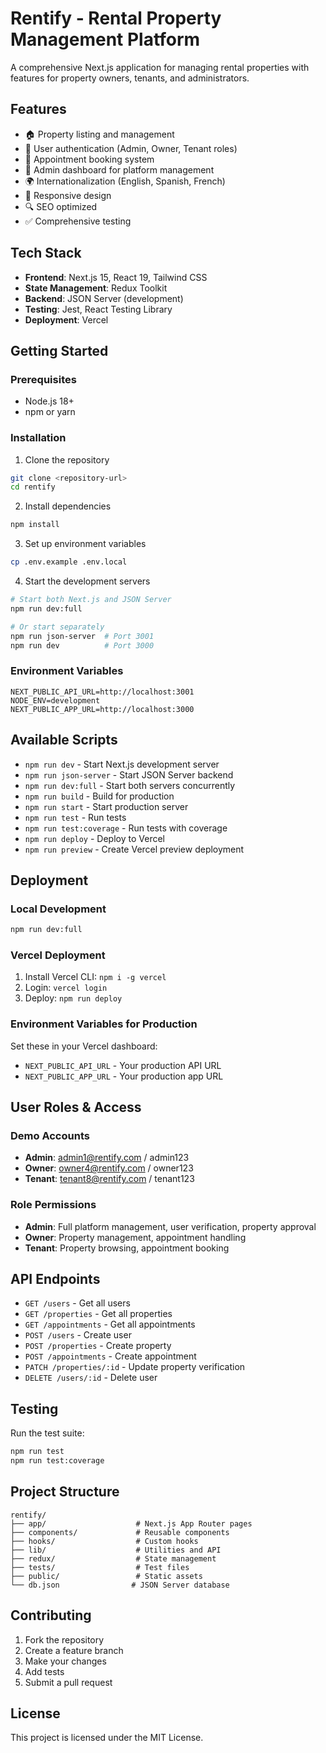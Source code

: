# Rentify - Rental Property Management Platform

A comprehensive Next.js application for managing rental properties with features for property owners, tenants, and administrators.

## Features

- 🏠 Property listing and management
- 👥 User authentication (Admin, Owner, Tenant roles)
- 📅 Appointment booking system
- 🔧 Admin dashboard for platform management
- 🌍 Internationalization (English, Spanish, French)
- 📱 Responsive design
- 🔍 SEO optimized
- ✅ Comprehensive testing

## Tech Stack

- **Frontend**: Next.js 15, React 19, Tailwind CSS
- **State Management**: Redux Toolkit
- **Backend**: JSON Server (development)
- **Testing**: Jest, React Testing Library
- **Deployment**: Vercel

## Getting Started

### Prerequisites

- Node.js 18+ 
- npm or yarn

### Installation

1. Clone the repository
```bash
git clone <repository-url>
cd rentify
```

2. Install dependencies
```bash
npm install
```

3. Set up environment variables
```bash
cp .env.example .env.local
```

4. Start the development servers
```bash
# Start both Next.js and JSON Server
npm run dev:full

# Or start separately
npm run json-server  # Port 3001
npm run dev          # Port 3000
```

### Environment Variables

```env
NEXT_PUBLIC_API_URL=http://localhost:3001
NODE_ENV=development
NEXT_PUBLIC_APP_URL=http://localhost:3000
```

## Available Scripts

- `npm run dev` - Start Next.js development server
- `npm run json-server` - Start JSON Server backend
- `npm run dev:full` - Start both servers concurrently
- `npm run build` - Build for production
- `npm run start` - Start production server
- `npm run test` - Run tests
- `npm run test:coverage` - Run tests with coverage
- `npm run deploy` - Deploy to Vercel
- `npm run preview` - Create Vercel preview deployment

## Deployment

### Local Development
```bash
npm run dev:full
```

### Vercel Deployment
1. Install Vercel CLI: `npm i -g vercel`
2. Login: `vercel login`
3. Deploy: `npm run deploy`

### Environment Variables for Production
Set these in your Vercel dashboard:
- `NEXT_PUBLIC_API_URL` - Your production API URL
- `NEXT_PUBLIC_APP_URL` - Your production app URL

## User Roles & Access

### Demo Accounts
- **Admin**: admin1@rentify.com / admin123
- **Owner**: owner4@rentify.com / owner123  
- **Tenant**: tenant8@rentify.com / tenant123

### Role Permissions
- **Admin**: Full platform management, user verification, property approval
- **Owner**: Property management, appointment handling
- **Tenant**: Property browsing, appointment booking

## API Endpoints

- `GET /users` - Get all users
- `GET /properties` - Get all properties
- `GET /appointments` - Get all appointments
- `POST /users` - Create user
- `POST /properties` - Create property
- `POST /appointments` - Create appointment
- `PATCH /properties/:id` - Update property verification
- `DELETE /users/:id` - Delete user

## Testing

Run the test suite:
```bash
npm run test
npm run test:coverage
```

## Project Structure

```
rentify/
├── app/                    # Next.js App Router pages
├── components/             # Reusable components
├── hooks/                  # Custom hooks
├── lib/                    # Utilities and API
├── redux/                  # State management
├── tests/                  # Test files
├── public/                 # Static assets
└── db.json                # JSON Server database
```

## Contributing

1. Fork the repository
2. Create a feature branch
3. Make your changes
4. Add tests
5. Submit a pull request

## License

This project is licensed under the MIT License.